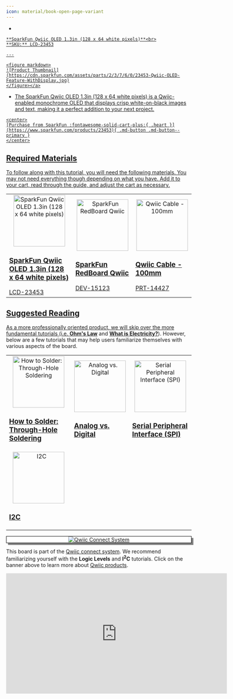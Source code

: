 ```yaml
---
icon: material/book-open-page-variant
---
```



<div class="grid cards desc" markdown>

-    <a href="https://www.sparkfun.com/products/23453">
    **SparkFun Qwiic OLED 1.3in (128 x 64 white pixels)**<br>
    **SKU:** LCD-23453

    ---

    <figure markdown>
    ![Product Thumbnail](https://cdn.sparkfun.com/assets/parts/2/3/7/6/0/23453-Qwiic-OLED-Feature-WithDisplay.jpg)
    </figure></a>
    
-    The SparkFun Qwiic OLED 1.3in (128 x 64 white pixels) is a Qwiic-enabled monochrome OLED that displays crisp white-on-black images and text, making it a perfect addition to your next project.

    <center>
    [Purchase from SparkFun :fontawesome-solid-cart-plus:{ .heart }](https://www.sparkfun.com/products/23453){ .md-button .md-button--primary }
    </center>

</div>


## Required Materials

To follow along with this tutorial, you will need the following materials. You may not need everything though depending on what you have. Add it to your cart, read through the guide, and adjust the cart as necessary.

<table style="border-style:none">
    <tr>
        <td>
            <a href="https://www.sparkfun.com/products/23453">
                <center><img src="https://cdn.sparkfun.com/assets/parts/2/3/7/6/0/23453-Qwiic-OLED-Feature-WithDisplay.jpg" style="width:140px; height:140px; object-fit:contain;" alt="SparkFun Qwiic OLED 1.3in (128 x 64 white pixels)"></center>
                <h3 class="title">SparkFun Qwiic OLED 1.3in (128 x 64 white pixels)</h3>
            </a>
            LCD-23453
        </td>
        <td>
            <a href="https://www.sparkfun.com/products/15123">
                <center><img src="https://cdn.sparkfun.com/assets/parts/1/3/4/9/2/15123-SparkFun_RedBoard_Qwiic-01a.jpg" style="width:140px; height:140px; object-fit:contain;" alt="SparkFun RedBoard Qwiic" height="140"></center>
                <h3 class="title">SparkFun RedBoard Qwiic</h3>
            </a>
            DEV-15123
        </td>
        <td>
            <a href="https://www.sparkfun.com/products/14427">
                <center><img src="https://cdn.sparkfun.com/assets/parts/1/2/4/5/3/14427-Qwiic_Cable_-_100mm-01.jpg" style="width:140px; height:140px; object-fit:contain;" alt="Qwiic Cable - 100mm" >
                </center>
                <h3 class="title">Qwiic Cable - 100mm</h3>
            </a>
            PRT-14427
        </td>
    </tr>
</table>

## Suggested Reading

As a more professionally oriented product, we will skip over the more fundamental tutorials (i.e. [**Ohm's Law**](https://learn.sparkfun.com/tutorials/voltage-current-resistance-and-ohms-law) and [**What is Electricity?**](https://learn.sparkfun.com/tutorials/what-is-electricity)). However, below are a few tutorials that may help users familiarize themselves with various aspects of the board.



<table style="border-style:none">
    <tr>
        <td>
            <a href="https://learn.sparkfun.com/tutorials/how-to-solder-through-hole-soldering">
                <center><img src="https://cdn.sparkfun.com/assets/learn_tutorials/5/Soldering_Action-01.jpg" style="width:140px; height:140px; object-fit:contain;" alt="How to Solder: Through-Hole Soldering"></center>
                <h3 class="title">How to Solder: Through-Hole Soldering</h3>
            </a>
        </td>
        <td>
            <a href="https://learn.sparkfun.com/tutorials/analog-vs-digital">
                <center><img src="https://cdn.sparkfun.com/assets/learn_tutorials/8/9/analog_vs_digital_thumb.png" style="width:140px; height:140px; object-fit:contain;" alt="Analog vs. Digital" height="140"></center>
                <h3 class="title">Analog vs. Digital</h3>
            </a>
        </td>
        <td>
            <a href="https://learn.sparkfun.com/tutorials/serial-peripheral-interface-spi">
                <center><img src="https://cdn.sparkfun.com/assets/learn_tutorials/1/6/spiThumb_Updated2.png" style="width:140px; height:140px; object-fit:contain;" alt="Serial Peripheral Interface (SPI)" >
                </center>
                <h3 class="title">Serial Peripheral Interface (SPI)</h3>
            </a>
        </td>
    </tr>
    <tr>
        <td>
            <a href="https://learn.sparkfun.com/tutorials/i2c">
                <center><img src="https://cdn.sparkfun.com/assets/learn_tutorials/8/2/I2C-Block-Diagram.jpg" style="width:140px; height:140px; object-fit:contain;" alt="I2C" >
                </center>
                <h3 class="title">I2C</h3>
            </a>
        </td>
    </tr>
</table>

</table>

<center>
<div align="center">
    <div style="top:5px;left:5px;background-color:Gray;position:relative">
        <div style="top:-5px;left:-5px;background-color:#ffffff;position:relative;border:1px solid black;">
            <a href="https://www.sparkfun.com/qwiic"><img src="https://cdn.sparkfun.com/assets/custom_pages/2/7/2/qwiic-logo.png" alt="Qwiic Connect System" title="Qwiic Connect System"></a>
        </div>
    </div>
</div>
</center>

This board is part of the [Qwiic connect system](https://www.sparkfun.com/qwiic). We recommend familiarizing yourself with the **Logic Levels** and **I<sup>2</sup>C** tutorials.  Click on the banner above to learn more about [Qwiic products](https://www.sparkfun.com/qwiic).

<center>
    <iframe width="600" height="327" src="https://www.youtube.com/embed/x0RDEHqFIF8" title="SparkFun's Qwiic Connect System" frameborder="0" allow="accelerometer; autoplay; clipboard-write; encrypted-media; gyroscope; picture-in-picture" allowfullscreen></iframe>
</center>